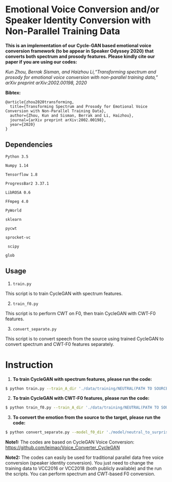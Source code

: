 # Emotional Voice Conversion and/or Speaker Identity Conversion with Non-Parallel Training Data

**This is an implementation of our Cycle-GAN based emotional voice conversion framework (to be appear in Speaker Odyssey 2020) that converts both spectrum and prosody features. Please kindly cite our paper if you are using our codes:**
 
*Kun  Zhou,  Berrak  Sisman,  and  Haizhou  Li,“Transforming spectrum and prosody for emotional voice conversion with non-parallel training data,” arXiv preprint arXiv:2002.00198, 2020*

**Bibtex:**
```
@article{zhou2020transforming, 
  title={Transforming Spectrum and Prosody for Emotional Voice Conversion with Non-Parallel Training Data},
  author={Zhou, Kun and Sisman, Berrak and Li, Haizhou},
  journal={arXiv preprint arXiv:2002.00198},
  year={2020}
}

```
Dependencies
-------

  `Python 3.5`

  `Numpy 1.14`

  `Tensorflow 1.8`

  `ProgressBar2 3.37.1`

  `LibROSA 0.6`

  `FFmpeg 4.0`

  `PyWorld`

  `sklearn`

  `pycwt`

  `sprocket-vc`

 ` scipy`

  `glob`

Usage
---------

1. `train.py`

This script is to train CycleGAN with spectrum features.

2. `train_f0.py`

This script is to perform CWT on F0, then train CycleGAN with CWT-F0 features.

3. `convert_separate.py`

This script is to convert speech from the source using trained CycleGAN to convert spectrum and CWT-F0 features separately.


# Instruction

1. **To train CycleGAN with spectrum features, please run the code:**</br>
```Bash
$ python train.py --train_A_dir './data/training/NEUTRAL(PATH TO SOURCE TRAINING DATA)' --train_B_dir './data/training/SURPRISE(PATH TO TARGET TRAINING DATA)' --model_dir './model/neutral_to_suprise_mceps' --model_name 'neutral_to_suprise_mceps.ckpt' --random_seed 0 --validation_A_dir './data/evaluation_all/NEUTRAL' --validation_B_dir './data/evaluation_all/SURPRISE' --output_dir './validation_output' --tensorboard_log_dir './log'
```

2. **To train CycleGAN with CWT-F0 features, please run the code:** 
```Bash
$ python train_f0.py --train_A_dir './data/training/NEUTRAL(PATH TO SOURCE TRAINING DATA)' --train_B_dir './data/training/SURPRISE(PATH TO TARGET TRAINING DATA)' --model_dir './model/neutral_to_suprise_f0' --model_name 'neutral_to_suprise_f0.ckpt' --random_seed 0 --validation_A_dir './data/evaluation_all/NEUTRAL' --validation_B_dir './data/evaluation_all/SURPRISE' --output_dir './validation_output' --tensorboard_log_dir './log' 
```

3. **To convert the emotion from the source to the target, please run the code:**
```Bash
$ python convert_separate.py --model_f0_dir './model/neutral_to_surprise_f0' --model_f0_name 'neutral_to_surprise_f0.ckpt' --model_mceps_dir './model/neutral_to_surprise_mceps' --model_mceps_name 'neutral_to_surprise_mceps.ckpt' --data_dir './data/evaluation_all/NEUTRAL(PATH TO EVALUATION DATA)' --conversion_direction 'A2B' --output_dir './converted_voices_neutral_to_surprise_separate'
```


**Note1:** 
The codes are based on CycleGAN Voice Conversion: https://github.com/leimao/Voice_Converter_CycleGAN

**Note2:** 
The codes can easily be used for traditional parallel data free voice conversion (speaker identity conversion). You just need to change the training data to VCC2016 or VCC2018 (both publicly available) and the run the scripts. You can perform spectrum and CWT-based F0 conversion. 

